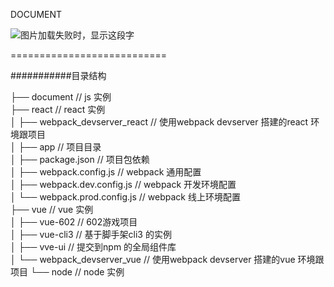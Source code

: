 DOCUMENT

<img src="https://github.com/chenhui4521582/document/blob/master/readme_img.jpg" alt="图片加载失败时，显示这段字" align=center/>  
  
  
===========================
  
###########目录结构  

  
├── document                          // js 实例  
├── react                             // react 实例  
│   ├── webpack_devserver_react       // 使用webpack devserver 搭建的react 环境跟项目  
│       ├── app                       // 项目目录  
│       ├── package.json              // 项目包依赖  
│       ├── webpack.config.js         // webpack 通用配置  
│       ├── webpack.dev.config.js     // webpack 开发环境配置  
│       └── webpack.prod.config.js    // webpack 线上环境配置  
├── vue                               // vue 实例  
│   ├── vue-602                       // 602游戏项目  
│   ├── vue-cli3                      // 基于脚手架cli3 的实例  
│   ├── vve-ui                        // 提交到npm 的全局组件库  
│   └── webpack_devserver_vue         // 使用webpack devserver 搭建的vue 环境跟项目
└── node                              // node 实例
